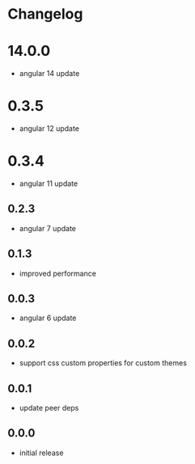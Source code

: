 # Changelog

# 14.0.0
- angular 14 update

# 0.3.5
- angular 12 update

# 0.3.4
- angular 11 update

## 0.2.3
- angular 7 update

## 0.1.3
- improved performance

## 0.0.3
- angular 6 update

## 0.0.2
- support css custom properties for custom themes

## 0.0.1
- update peer deps

## 0.0.0
- initial release